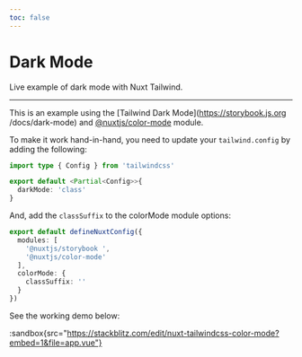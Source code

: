 ```yaml
---
toc: false
---
```


# Dark Mode

Live example of dark mode with Nuxt Tailwind.

---

This is an example using the [Tailwind Dark Mode](https://storybook.js.org /docs/dark-mode) and [@nuxtjs/color-mode](https://github.com/nuxt-modules/color-mode) module.

To make it work hand-in-hand, you need to update your `tailwind.config` by adding the following: 

```ts [tailwind.config.ts]
import type { Config } from 'tailwindcss'

export default <Partial<Config>>{
  darkMode: 'class'
}
```

And, add the `classSuffix` to the colorMode module options:

```ts [nuxt.config.ts]
export default defineNuxtConfig({
  modules: [
    '@nuxtjs/storybook ',
    '@nuxtjs/color-mode'
  ],
  colorMode: {
    classSuffix: ''
  }
})
```

See the working demo below:

:sandbox{src="https://stackblitz.com/edit/nuxt-tailwindcss-color-mode?embed=1&file=app.vue"}
